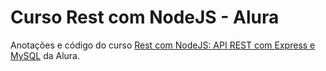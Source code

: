 # Curso Rest com NodeJS - Alura

Anotações e código do curso [Rest com NodeJS: API REST com Express e MySQL](https://cursos.alura.com.br/course/node-rest-api) da Alura.

